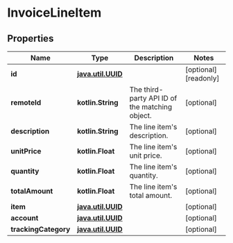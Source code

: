 
# InvoiceLineItem

## Properties
Name | Type | Description | Notes
------------ | ------------- | ------------- | -------------
**id** | [**java.util.UUID**](java.util.UUID.md) |  |  [optional] [readonly]
**remoteId** | **kotlin.String** | The third-party API ID of the matching object. |  [optional]
**description** | **kotlin.String** | The line item&#39;s description. |  [optional]
**unitPrice** | **kotlin.Float** | The line item&#39;s unit price. |  [optional]
**quantity** | **kotlin.Float** | The line item&#39;s quantity. |  [optional]
**totalAmount** | **kotlin.Float** | The line item&#39;s total amount. |  [optional]
**item** | [**java.util.UUID**](java.util.UUID.md) |  |  [optional]
**account** | [**java.util.UUID**](java.util.UUID.md) |  |  [optional]
**trackingCategory** | [**java.util.UUID**](java.util.UUID.md) |  |  [optional]



